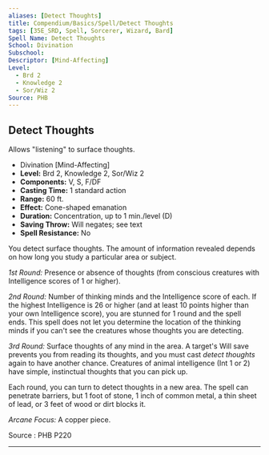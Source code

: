 ```yaml
---
aliases: [Detect Thoughts]
title: Compendium/Basics/Spell/Detect Thoughts
tags: [35E_SRD, Spell, Sorcerer, Wizard, Bard]
Spell Name: Detect Thoughts
School: Divination
Subschool: 
Descriptor: [Mind-Affecting]
Level:
  - Brd 2
  - Knowledge 2
  - Sor/Wiz 2
Source: PHB
---
```



## Detect Thoughts

Allows "listening" to surface thoughts.

*   Divination [Mind-Affecting]
*   **Level:** Brd 2, Knowledge 2, Sor/Wiz 2
*   **Components:** V, S, F/DF
*   **Casting Time:** 1 standard action
*   **Range:** 60 ft.
*   **Effect:** Cone-shaped emanation
*   **Duration:** Concentration, up to 1 min./level (D)
*   **Saving Throw:** Will negates; see text
*   **Spell Resistance:** No

<p>You detect surface thoughts. The amount of information revealed depends on how long you study a particular area or subject.</p><p><i>1st Round:</i> Presence or absence of thoughts (from conscious creatures with Intelligence scores of 1 or higher).</p><p><i>2nd Round:</i> Number of thinking minds and the Intelligence score of each. If the highest Intelligence is 26 or higher (and at least 10 points higher than your own Intelligence score), you are stunned for 1 round and the spell ends. This spell does not let you determine the location of the thinking minds if you can't see the creatures whose thoughts you are detecting.</p><p><i>3rd Round:</i> Surface thoughts of any mind in the area. A target's Will save prevents you from reading its thoughts, and you must cast <i>detect thoughts</i> again to have another chance. Creatures of animal intelligence (Int 1 or 2) have simple, instinctual thoughts that you can pick up.</p><p>Each round, you can turn to detect thoughts in a new area. The spell can penetrate barriers, but 1 foot of stone, 1 inch of common metal, a thin sheet of lead, or 3 feet of wood or dirt blocks it.</p><p><i>Arcane Focus:</i> A copper piece.</p>

Source : PHB P220

---
